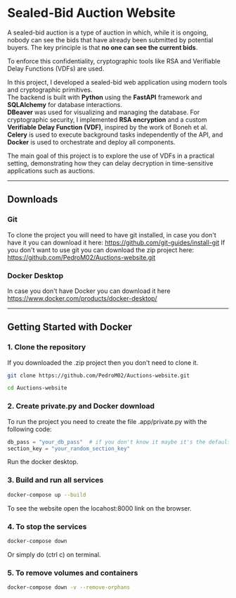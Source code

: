 # Sealed-Bid Auction Website

A sealed-bid auction is a type of auction in which, while it is ongoing, nobody can see the bids
that have already been submitted by potential buyers. The key principle is that **no one can see the current bids**.

To enforce this confidentiality, cryptographic tools like RSA and Verifiable Delay Functions (VDFs) are used.

In this project, I developed a sealed-bid web application using modern tools and cryptographic primitives.  
The backend is built with **Python** using the **FastAPI** framework and **SQLAlchemy** for database interactions.  
**DBeaver** was used for visualizing and managing the database. For cryptographic security, I implemented **RSA encryption** and a custom **Verifiable Delay Function (VDF)**, inspired by the work of Boneh et al.  
**Celery** is used to execute background tasks independently of the API, and **Docker** is used to orchestrate and deploy all components.

The main goal of this project is to explore the use of VDFs in a practical setting, demonstrating how they can delay decryption in time-sensitive applications such as auctions.

---

## Downloads

### Git
To clone the project you will need to have git installed, in case you don't have it you can download it here: https://github.com/git-guides/install-git
If you don't want to use git you can download the zip project here: https://github.com/PedroM02/Auctions-website.git

### Docker Desktop
In case you don't have Docker you can download it here https://www.docker.com/products/docker-desktop/


---


## Getting Started with Docker

### 1. Clone the repository

If you downloaded the .zip project then you don't need to clone it.
```bash
git clone https://github.com/PedroM02/Auctions-website.git
```
```bash
cd Auctions-website
```

### 2. Create private.py and Docker download

To run the project you need to create the file .app/private.py with the following code:

```python
db_pass = "your_db_pass"  # if you don't know it maybe it's the default password = 1234
section_key = "your_random_section_key"
```

Run the docker desktop.

### 3. Build and run all services

```bash
docker-compose up --build
```

To see the website open the locahost:8000 link on the browser.

### 4. To stop the services

```bash
docker-compose down
```

Or simply do (ctrl c) on terminal.

### 5. To remove volumes and containers

```bash
docker-compose down -v --remove-orphans
```
